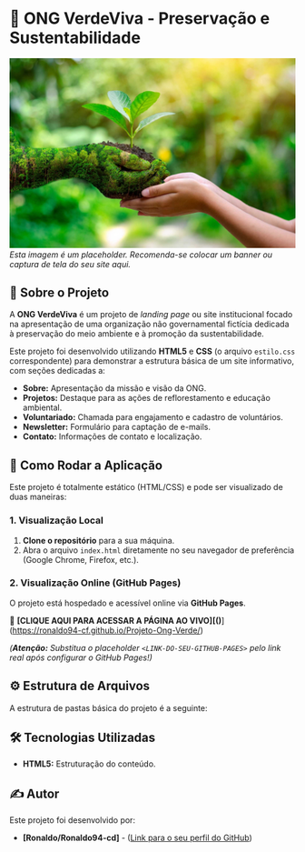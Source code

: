 # 🌿 ONG VerdeViva - Preservação e Sustentabilidade

![Capa do Projeto - Exemplo de banner ou logo da ONG](imagens/natureza.jpg)
*Esta imagem é um placeholder. Recomenda-se colocar um banner ou captura de tela do seu site aqui.*

## 💚 Sobre o Projeto

A **ONG VerdeViva** é um projeto de *landing page* ou site institucional focado na apresentação de uma organização não governamental fictícia dedicada à preservação do meio ambiente e à promoção da sustentabilidade.

Este projeto foi desenvolvido utilizando **HTML5** e **CSS** (o arquivo `estilo.css` correspondente) para demonstrar a estrutura básica de um site informativo, com seções dedicadas a:

* **Sobre:** Apresentação da missão e visão da ONG.
* **Projetos:** Destaque para as ações de reflorestamento e educação ambiental.
* **Voluntariado:** Chamada para engajamento e cadastro de voluntários.
* **Newsletter:** Formulário para captação de e-mails.
* **Contato:** Informações de contato e localização.

## 🚀 Como Rodar a Aplicação

Este projeto é totalmente estático (HTML/CSS) e pode ser visualizado de duas maneiras:

### 1. Visualização Local

1.  **Clone o repositório** para a sua máquina.
2.  Abra o arquivo `index.html` diretamente no seu navegador de preferência (Google Chrome, Firefox, etc.).

### 2. Visualização Online (GitHub Pages)

O projeto está hospedado e acessível online via **GitHub Pages**.

🔗 **[CLIQUE AQUI PARA ACESSAR A PÁGINA AO VIVO][([<LINK-DO-SEU-GITHUB-PAGES>](http://127.0.0.1:5500/index.html))**](https://ronaldo94-cf.github.io/Projeto-Ong-Verde/)

*(**Atenção:** Substitua o placeholder `<LINK-DO-SEU-GITHUB-PAGES>` pelo link real após configurar o GitHub Pages!)*

## ⚙️ Estrutura de Arquivos

A estrutura de pastas básica do projeto é a seguinte:
## 🛠️ Tecnologias Utilizadas

* **HTML5:** Estruturação do conteúdo.


## ✍️ Autor

Este projeto foi desenvolvido por:

* **[Ronaldo/Ronaldo94-cd]** - ([Link para o seu perfil do GitHub](https://github.com/Ronaldo94-cf))
